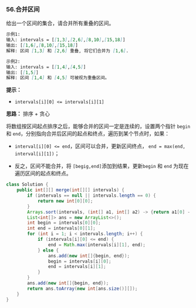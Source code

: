 ### 56.合并区间

给出一个区间的集合，请合并所有重叠的区间。

``` markdown
示例1:
输入: intervals = [[1,3],[2,6],[8,10],[15,18]]
输出: [[1,6],[8,10],[15,18]]
解释: 区间 [1,3] 和 [2,6] 重叠, 将它们合并为 [1,6].

示例2:
输入: intervals = [[1,4],[4,5]]
输出: [[1,5]]
解释: 区间 [1,4] 和 [4,5] 可被视为重叠区间。
```

**提示：**

- `intervals[i][0] <= intervals[i][1]`



**思路：** 排序 + 贪心

将数组按区间起点排序之后，能够合并的区间一定是连续的，设置两个指针 `begin` 和 `end`，分别指向合并后区间的起点和终点，遍历到某个节点时，如果：

- `interval[i][0] <= end`，区间可以合并，更新区间终点， `end = max(end, interval[i][1])`；

- 反之，区间不能合并，将 `[begig,end]`添加到结果，更新`begin` 和 `end` 为现在遍历区间的起点和终点。

``` java
class Solution {
    public int[][] merge(int[][] intervals) {
        if (intervals == null || intervals.length == 0) {
            return new int[0][0];
        }
        Arrays.sort(intervals, (int[] a1, int[] a2) -> {return a1[0] - a2[0];});
        List<int[]> ans = new ArrayList<>();
        int begin = intervals[0][0];
        int end = intervals[0][1];
        for (int i = 1; i < intervals.length; i++) {
            if (intervals[i][0] <= end) {
                end = Math.max(intervals[i][1], end);
            } else {
                ans.add(new int[]{begin, end});
                begin = intervals[i][0];
                end = intervals[i][1];
            }
        }
        ans.add(new int[]{begin, end});
        return ans.toArray(new int[ans.size()][]);
    }
}
```

